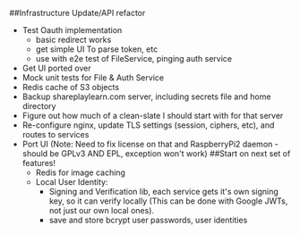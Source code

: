##Infrastructure Update/API refactor
- Test Oauth implementation 
    - basic redirect works
    - get simple UI To parse token, etc
    - use with e2e test of FileService, pinging auth service
- Get UI ported over
- Mock unit tests for File & Auth Service
- Redis cache of S3 objects
- Backup shareplaylearn.com server, including secrets file and home directory
- Figure out how much of a clean-slate I should start with for that server
- Re-configure nginx, update TLS settings (session, ciphers, etc), and routes to services
- Port UI (Note: Need to fix license on that and RaspberryPi2 daemon - should be GPLv3 AND EPL, exception won't work)
##Start on next set of features!
    - Redis for image caching
    - Local User Identity:
        - Signing and Verification lib, each service gets it's own signing key, so it can verify locally
        (This can be done with Google JWTs, not just our own local ones).
        - save and store bcrypt user passwords, user identities
